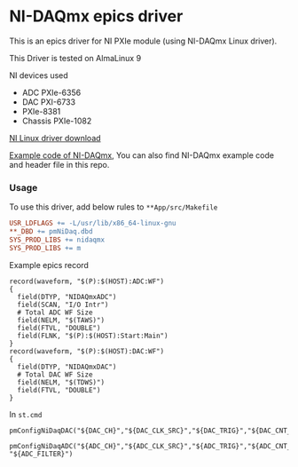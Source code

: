 # NI-DAQmx epics driver

This is an epics driver for NI PXIe module (using NI-DAQmx Linux driver).

This Driver is tested on AlmaLinux 9

NI devices used
- ADC PXIe-6356
- DAC PXI-6733
- PXIe-8381
- Chassis PXIe-1082

[NI Linux driver download](https://www.ni.com/en/support/downloads/drivers/download.ni-daq-mx.html#548387)


[Example code of NI-DAQmx](https://www.ni.com/en/support/documentation/supplemental/18/ni-daqmx-base-example-locations-in-windows--linux-or-mac-os-x.html), You can also find NI-DAQmx example code and header file in this repo.


### Usage

To use this driver, add below rules to `**App/src/Makefile`

```Makefile
USR_LDFLAGS += -L/usr/lib/x86_64-linux-gnu
**_DBD += pmNiDaq.dbd
SYS_PROD_LIBS += nidaqmx
SYS_PROD_LIBS += m
```

Example epics record

```
record(waveform, "$(P):$(HOST):ADC:WF")
{
  field(DTYP, "NIDAQmxADC")
  field(SCAN, "I/O Intr")
  # Total ADC WF Size
  field(NELM, "$(TAWS)")
  field(FTVL, "DOUBLE")
  field(FLNK, "$(P):$(HOST):Start:Main")
}
record(waveform, "$(P):$(HOST):DAC:WF")
{
  field(DTYP, "NIDAQmxDAC")
  # Total DAC WF Size
  field(NELM, "$(TDWS)")
  field(FTVL, "DOUBLE")
}
```

In `st.cmd`
```shell
pmConfigNiDaqDAC("${DAC_CH}","${DAC_CLK_SRC}","${DAC_TRIG}","${DAC_CNT_SRC}","${DAC_SPC}","${DAC_RATE}")

pmConfigNiDaqADC("${ADC_CH}","${ADC_CLK_SRC}","${ADC_TRIG}","${ADC_CNT_SRC}","${ADC_SPC}","${ADC_RATE}","${ADC_BUF}", "${ADC_FILTER}")

```